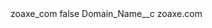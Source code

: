 <?xml version="1.0" encoding="UTF-8"?>
<CustomMetadata xmlns="http://soap.sforce.com/2006/04/metadata" xmlns:xsi="http://www.w3.org/2001/XMLSchema-instance" xmlns:xsd="http://www.w3.org/2001/XMLSchema">
    <label>zoaxe_com</label>
    <protected>false</protected>
    <values>
        <field>Domain_Name__c</field>
        <value xsi:type="xsd:string">zoaxe.com</value>
    </values>
</CustomMetadata>
